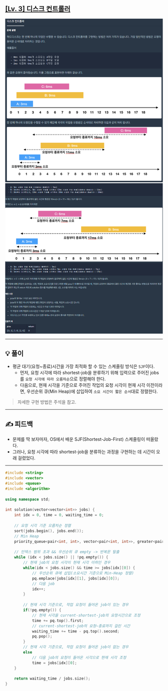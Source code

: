## [[Lv. 3] 디스크 컨트롤러](https://programmers.co.kr/learn/courses/30/lessons/42627#)
![](imgs/1.PNG)
![](imgs/2.PNG)
___

## 💡 풀이
- 평균 대기(요청~종료)시간을 가장 최적화 할 수 있는 스케줄링 방식은 `SJF`이다.
    - 먼저, 요청 시각에 따라 shortest-job을 분류하기 위해 입력으로 주어진 jobs를 `요청 시각에 따라 오름차순`으로 정렬해야 한다.
    - 다음으로, 현재 시각을 기준으로 주어진 작업의 요청 시각이 현재 시각 이전이라면, 우선순위 큐(Min Heap)에 삽입하여 `소요 시간이 짧은 순서`대로 정렬한다.
> 자세한 구현 방법은 주석을 참고.
___
## ✍ 피드백
- 문제를 딱 보자마자, OS에서 배운 SJF(Shortest-Job-First) 스케줄링이 떠올랐다.
- 그러나, 요청 시각에 따라 shortest-job을 분류하는 과정을 구현하는 데 시간이 오래 걸렸었다.
___
```c++
#include <string>
#include <vector>
#include <queue>
#include <algorithm>

using namespace std;

int solution(vector<vector<int>> jobs) {
    int idx = 0, time = 0, waiting_time = 0;

    // 요청 시각 기준 오름차순 정렬
    sort(jobs.begin(), jobs.end());
    // Min Heap
    priority_queue<pair<int, int>, vector<pair<int, int>>, greater<pair<int, int>>> pq;
    
    // 인덱스 범위 초과 && 우선순위 큐 empty -> 반복문 탈출
    while (idx < jobs.size() || !pq.empty()) {       
        // 현재 job의 요청 시각이 현재 시각 이하인 경우
        while(idx < jobs.size() && time >= jobs[idx][0]) { 
            // 우선순위 큐에 삽입(소요시간 기준으로 Min-Heap 정렬)
            pq.emplace(jobs[idx][1], jobs[idx][0]);
            // 다음 job
            idx++; 
        } 
        
        // 현재 시각 기준으로, 작업 요청이 들어온 job이 있는 경우
        if(!pq.empty()) { 
            // 현재 시각을 current-shortest-job의 요청시간으로 조정
            time += pq.top().first;
            // current-shortest-job의 요청~종료까지 걸린 시간
            waiting_time += time - pq.top().second;
            pq.pop(); 
        } 
        // 현재 시각 기준으로, 작업 요청이 들어온 job이 없는 경우
        else 
            // 다음 job의 요청이 들어온 시각으로 현재 시각 조정
            time = jobs[idx][0]; 
    } 
    
    return waiting_time / jobs.size();
}
```